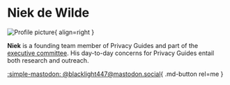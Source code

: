 # Niek de Wilde

![Profile picture](https://github.com/blacklight447.png){ align=right }

**Niek** is a founding team member of Privacy Guides and part of the [executive committee](https://www.privacyguides.org/en/about/#executive-committee). His day-to-day concerns for Privacy Guides entail both research and outreach.

[:simple-mastodon: @blacklight447@mastodon.social](https://mastodon.social/@blacklight447 "@blacklight447@mastodon.social"){ .md-button rel=me }
